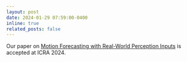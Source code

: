```yaml
---
layout: post
date: 2024-01-29 07:59:00-0400
inline: true
related_posts: false
---
```


Our paper on [Motion Forecasting with Real-World Perception Inputs](/publications#xu2024towards) is accepted at ICRA 2024.
